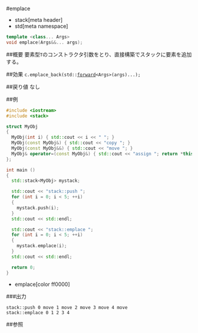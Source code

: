 #emplace
* stack[meta header]
* std[meta namespace]

```cpp
template <class... Args>
void emplace(Args&&... args);
```

##概要
要素型`T`のコンストラクタ引数をとり、直接構築でスタックに要素を追加する。


##効果
`c.emplace_back(std::`[`forward`](/reference/utility/forward.md)`<Args>(args)...);`


##戻り値
なし


##例
```cpp
#include <iostream>
#include <stack>

struct MyObj
{
  MyObj(int i) { std::cout << i << " "; }
  MyObj(const MyObj&) { std::cout << "copy "; }
  MyObj(const MyObj&&) { std::cout << "move "; }
  MyObj& operator=(const MyObj&) { std::cout << "assign "; return *this; }
};

int main ()
{
  std::stack<MyObj> mystack;

  std::cout << "stack::push ";
  for (int i = 0; i < 5; ++i)
  {
    mystack.push(i);
  }
  std::cout << std::endl;

  std::cout << "stack::emplace ";
  for (int i = 0; i < 5; ++i)
  {
    mystack.emplace(i);
  }
  std::cout << std::endl;

  return 0;
}
```
* emplace[color ff0000]

###出力
```
stack::push 0 move 1 move 2 move 3 move 4 move 
stack::emplace 0 1 2 3 4 
```

##参照

